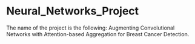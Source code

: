 # Neural_Networks_Project
The name of the project is the following: Augmenting Convolutional Networks with Attention-based Aggregation for Breast Cancer Detection.
